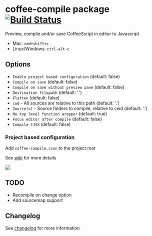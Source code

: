 # coffee-compile package [![Build Status](https://img.shields.io/travis/adrianlee44/atom-coffee-compile/master.svg?style=flat-square)](https://travis-ci.org/adrianlee44/atom-coffee-compile)

Preview, compile and/or save CoffeeScript in editor to Javascript
- Mac: `cmd+shift+c`
- Linux/Windows: `ctrl-alt-c`

## Options
- `Enable project based configuration` (default: false)
- `Compile on save` (default: false)
- `Compile on save without preview pane` (default: false)
- `Destination filepath` (default: '.')
- `Flatten` (default: false)
- `cwd` - All sources are relative to this path (default: '.')
- `Source(s)` - Source folders to compile, relative to cwd (default: '.')
- `No top level function wrapper` (default: true)
- `Focus editor after compile` (default: false)
- `Compile CJSX` (default: false)

### Project based configuration
Add `coffee-compile.cson` to the project root

See [wiki](https://github.com/adrianlee44/atom-coffee-compile/wiki/Project-based-configuration) for more details

![](https://raw.github.com/adrianlee44/atom-coffee-compile/master/screenshot.png)

## TODO
- Recompile on change option
- Add sourcemap support

## Changelog
See [changelog](https://github.com/adrianlee44/atom-coffee-compile/blob/master/CHANGELOG.md) for more information

